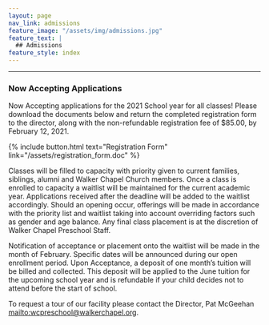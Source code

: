 ```yaml
---
layout: page
nav_link: admissions
feature_image: "/assets/img/admissions.jpg"
feature_text: |
  ## Admissions
feature_style: index
---
```


---

### Now Accepting Applications

Now Accepting applications for the 2021 School year for all classes!  Please download the documents below and return the completed registration form to the director, along with the non-refundable registration fee of $85.00, by February 12, 2021.

{% include button.html text="Registration Form" link="/assets/registration_form.doc" %}

Classes will be filled to capacity with priority given to current families, siblings, alumni and Walker Chapel Church members.  Once a class is enrolled to capacity a waitlist will be maintained for the current academic year.  Applications received after the deadline will be added to the waitlist accordingly.  Should an opening occur, offerings will be made in accordance with the priority list and waitlist taking into account overriding factors such as gender and age balance.  Any final class placement is at the discretion of Walker Chapel Preschool Staff.

Notification of acceptance or placement onto the waitlist will be made in the month of February.  Specific dates will be announced during our open enrollment period.
Upon Acceptance, a deposit of one month’s tuition will be billed and collected.  This deposit will be applied to the June tuition for the upcoming school year and is refundable if your child decides not to attend before the start of school.

To request a tour of our facility please contact the Director, Pat McGeehan <mailto:wcpreschool@walkerchapel.org>.

